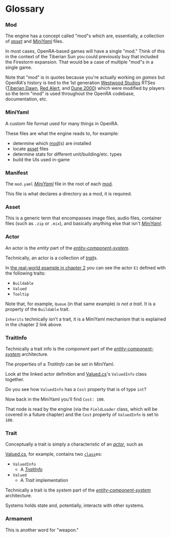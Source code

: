 # Glossary

### Mod

The engine has a concept called "mod"s which are, essentially, a collection of
[_asset_](#asset) and [_MiniYaml_](#miniyaml) files.

In most cases, OpenRA-based games will have a single "mod."
Think of this in the context of the Tiberian Sun you could previously buy
that included the Firestorm expansion.
That would be a case of multiple "mod"s in a single game.

Note that "mod" is in quotes because you're actually working on _games_
but OpenRA's history is tied to the 1st generation
[Westwood Studios][wp-westwood] RTSes ([Tiberian Dawn][wp-cnc95],
[Red Alert][wp-red-alert], and [Dune 2000][wp-dune2k]) which were modified by
players so the term "mod" is used throughout the OpenRA codebase,
documentation, etc.

### MiniYaml

A custom file format used for many things in OpenRA.

These files are what the engine reads to, for example:
- determine which [mod](#mod)(s) are installed
- locate [asset](#asset) files
- determine stats for different unit/building/etc. types
- build the UIs used in-game

### Manifest

The `mod.yaml` [_MiniYaml_](#miniyaml) file in the root of each [mod](#mod).

This file is what declares a directory as a mod, it is required.

### Asset

This is a generic term that encompasses image files, audio files, container files (such as `.zip` or `.mix`), and basically anything else that isn't [_MiniYaml_](#miniyaml).

### Actor

An actor is the _entity_ part of the [_entity-component-system_][wp-ecs].

Technically, an actor is a collection of [_trait_](#trait)s.

In [the real-world example in chapter 2](./miniyaml/example.md) you can see the actor `E1` defined with the following traits:

- `Buildable`
- `Valued`
- `Tooltip`

Note that, for example, `Queue` (in that same example) _is not a trait_.
It is a property of the `Buildable` trait.

`Inherits` technically isn't a trait, it is a MiniYaml mechanism that is explained in the chapter 2 link above.

### TraitInfo

Technically a trait info is the _component_ part of the [_entity-component-system_][wp-ecs] architecture.

The properties of a _TraitInfo_ can be set in MiniYaml.

Look at the linked actor definition and [Valued.cs][gh-valued.cs@0b0b82bd]'s `ValuedInfo` class together.

Do you see how `ValuedInfo` has a `Cost` property that is of type `int`?

Now back in the MiniYaml you'll find `Cost: 100`.

That node is read by the engine (via the `FieldLoader` class, which will be covered in a future chapter) and the `Cost` property of `ValuedInfo` is set to `100`.

### Trait

Conceptually a trait is simply a characteristic of an [_actor_](#actor), such as 

[Valued.cs][gh-valued.cs@0b0b82bd], for example, contains two [`class`][lang-csharp-class]es:
- `ValuedInfo`
    - A [_TraitInfo_](#trait-info)
- `Valued`
    - A _Trait_ implementation

Technically a trait is the _system_ part of the [_entity-component-system_][wp-ecs] architecture.

Systems holds state and, potentially, interacts with other systems.

### Armament

This is another word for "weapon."

  [wp-ecs]: https://en.wikipedia.org/wiki/Entity_component_system
  [wp-westwood]: https://en.wikipedia.org/wiki/Westwood_Studios
  [wp-cnc95]: https://en.wikipedia.org/wiki/Command_%26_Conquer_(1995_video_game)
  [wp-red-alert]: https://en.wikipedia.org/wiki/Command_%26_Conquer:_Red_Alert
  [wp-dune2k]: https://en.wikipedia.org/wiki/Dune_2000
  [gh-valued.cs@0b0b82bd]: https://github.com/OpenRA/OpenRA/blob/0b0b82bd/OpenRA.Mods.Common/Traits/Valued.cs
  [lang-csharp-class]: https://docs.microsoft.com/en-us/dotnet/csharp/programming-guide/classes-and-structs/classes